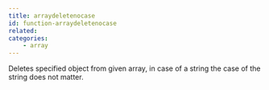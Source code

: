```yaml
---
title: arraydeletenocase
id: function-arraydeletenocase
related:
categories:
    - array
---
```


Deletes specified object from given array, in case of a string the case of the string does not matter.